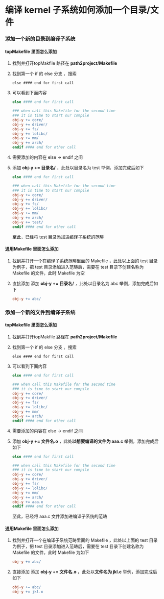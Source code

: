 # 编译 kernel 子系统如何添加一个目录/文件

### 添加一个新的目录到编译子系统

#### topMakefile 里面怎么添加

1. 找到并打开topMakfile 路径在 **path2project/Makefile**

2. 找到第一个 if 的 else 分支 ，搜索

   ```shell
   else #### end for first call
   ```

3. 可以看到下面内容

   ```makefile
   else #### end for first call
   
   ### when call this Makefile for the second time
   ### it is time to start our compile
   obj-y += core/
   obj-y += driver/
   obj-y += fs/
   obj-y += lolibc/
   obj-y += mm/
   obj-y += arch/
   endif #### end for other call
   ```

4. 需要添加的内容在 else -> endif 之间

5. 添加 **obj-y += 目录名/** ，此处以目录名为 test 举例，添加完成后如下

   ```makefile
   else #### end for first call
   
   ### when call this Makefile for the second time
   ### it is time to start our compile
   obj-y += core/
   obj-y += driver/
   obj-y += fs/
   obj-y += lolibc/
   obj-y += mm/
   obj-y += arch/
   obj-y += test/
   endif #### end for other call
   ```

   至此，已经将 test 目录添加进编译子系统的范畴

   

#### 通用Makefile 里面怎么添加

1. 找到并打开一个在编译子系统范畴里面的 Makefile ，此处以上面的 test 目录为例子，把 test 目录添加进入范畴后，需要在 test 目录下创建名称为 Makefile 的文件，此时 Makefile 为空

2. 直接添加 添加 **obj-y += 目录名/** ，此处以目录名为 abc 举例，添加完成后如下

   ```makefile
   obj-y += abc/
   ```





### 添加一个新的文件到编译子系统

#### topMakefile 里面怎么添加

1. 找到并打开topMakfile 路径在 **path2project/Makefile**

2. 找到第一个 if 的 else 分支 ，搜索

   ```shell
   else #### end for first call
   ```

3. 可以看到下面内容

   ```makefile
   else #### end for first call
   
   ### when call this Makefile for the second time
   ### it is time to start our compile
   obj-y += core/
   obj-y += driver/
   obj-y += fs/
   obj-y += lolibc/
   obj-y += mm/
   obj-y += arch/
   endif #### end for other call
   ```

4. 需要添加的内容在 else -> endif 之间

5. 添加 **obj-y += 文件名.o** ，此处**以想要编译的文件为 aaa.c** 举例，添加完成后如下

   ```makefile
   else #### end for first call
   
   ### when call this Makefile for the second time
   ### it is time to start our compile
   obj-y += core/
   obj-y += driver/
   obj-y += fs/
   obj-y += lolibc/
   obj-y += mm/
   obj-y += arch/
   obj-y += aaa.o
   endif #### end for other call
   ```

   至此，已经将 aaa.c 文件添加进编译子系统的范畴

   

#### 通用Makefile 里面怎么添加

1. 找到并打开一个在编译子系统范畴里面的 Makefile ，此处以上面的 test 目录为例子，把 test 目录添加进入范畴后，需要在 test 目录下创建名称为 Makefile 的文件，此时 Makefile 为如下

   ```makefile
   obj-y += abc/
   ```

2. 直接添加 添加 **obj-y += 文件名.o** ，此处以**文件名为 jkl.c** 举例，添加完成后如下

   ```makefile
   obj-y += abc/
   obj-y += jkl.o
   ```



### 



